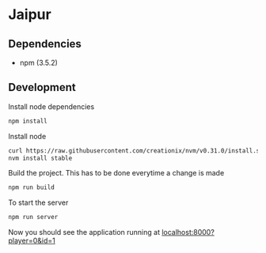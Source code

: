 # Jaipur

## Dependencies

- npm (3.5.2)

## Development

Install node dependencies

```sh
npm install
```

Install node

```sh
curl https://raw.githubusercontent.com/creationix/nvm/v0.31.0/install.sh | bash
nvm install stable
```

Build the project.
This has to be done everytime a change is made

```sh
npm run build
```

To start the server

```sh
npm run server
```

Now you should see the application running at [localhost:8000?player=0&id=1](http://localhost:8000?player=0&id=1)
